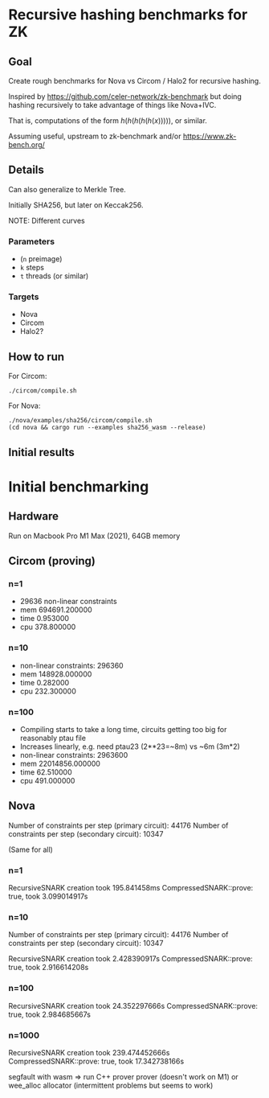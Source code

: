 # Recursive hashing benchmarks for ZK

## Goal

Create rough benchmarks for Nova vs Circom / Halo2 for recursive hashing.

Inspired by https://github.com/celer-network/zk-benchmark but doing hashing
recursively to take advantage of things like Nova+IVC.

That is, computations of the form $h(h(h(h(h(x)))))$, or similar.

Assuming useful, upstream to zk-benchmark and/or https://www.zk-bench.org/

## Details

Can also generalize to Merkle Tree.

Initially SHA256, but later on Keccak256.

NOTE: Different curves

### Parameters

- (`n` preimage)
- `k` steps
- `t` threads (or similar)

### Targets

- Nova
- Circom
- Halo2?

## How to run

For Circom:

`./circom/compile.sh`

For Nova:

```
./nova/examples/sha256/circom/compile.sh
(cd nova && cargo run --examples sha256_wasm --release)
```

## Initial results

# Initial benchmarking

## Hardware

Run on Macbook Pro M1 Max (2021), 64GB memory

## Circom (proving)

### n=1

- 29636 non-linear constraints
- mem 694691.200000
- time 0.953000
- cpu 378.800000

### n=10

- non-linear constraints: 296360
- mem 148928.000000
- time 0.282000
- cpu 232.300000

### n=100

- Compiling starts to take a long time, circuits getting too big for reasonably ptau file
- Increases linearly, e.g. need ptau23 (2**23=~8m) vs ~6m (3m\*2)
- non-linear constraints: 2963600
- mem 22014856.000000
- time 62.510000
- cpu 491.000000

## Nova

Number of constraints per step (primary circuit): 44176
Number of constraints per step (secondary circuit): 10347

(Same for all)

### n=1

RecursiveSNARK creation took 195.841458ms
CompressedSNARK::prove: true, took 3.099014917s

### n=10

Number of constraints per step (primary circuit): 44176
Number of constraints per step (secondary circuit): 10347

RecursiveSNARK creation took 2.428390917s
CompressedSNARK::prove: true, took 2.916614208s

### n=100

RecursiveSNARK creation took 24.352297666s
CompressedSNARK::prove: true, took 2.984685667s

### n=1000

RecursiveSNARK creation took 239.474452666s
CompressedSNARK::prove: true, took 17.342738166s

segfault with wasm => run C++ prover prover (doesn't work on M1) or wee_alloc allocator (intermittent problems but seems to work)